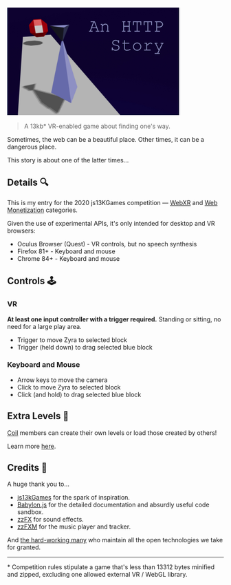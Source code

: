 ![An HTTP Story](./images/an-http-story-400.png)

> A 13kb\* VR-enabled game about finding one's way.

Sometimes, the web can be a beautiful place. Other times, it can be a dangerous
place.

This story is about one of the latter times...

## Details 🔍

This is my entry for the 2020 js13KGames competition —
[WebXR](https://js13kgames.com/webxr) and [Web
Monetization](https://js13kgames.com/webmonetization) categories.

Given the use of experimental APIs, it's only intended for desktop and VR
browsers:

- Oculus Browser (Quest) - VR controls, but no speech synthesis
- Firefox 81+ - Keyboard and mouse
- Chrome 84+ - Keyboard and mouse

## Controls 🕹

### VR

**At least one input controller with a trigger required.** Standing or sitting,
no need for a large play area.

- Trigger to move Zyra to selected block
- Trigger (held down) to drag selected blue block

### Keyboard and Mouse

- Arrow keys to move the camera
- Click to move Zyra to selected block
- Click (and hold) to drag selected blue block

## Extra Levels 🍰

[Coil](https://coil.com/) members can create their own levels or load those
created by others!

Learn more [here](https://github.com/kaizau/an-http-story/tree/master/extras#readme).

## Credits 🙏

A huge thank you to...

- [js13kGames](https://js13kgames.com/) for the spark of inspiration.
- [Babylon.js](https://www.babylonjs.com/) for the detailed documentation and
  absurdly useful code sandbox.
- [zzFX](https://killedbyapixel.github.io/ZzFX/) for sound effects.
- [zzFXM](https://keithclark.github.io/ZzFXM/) for the music player and tracker.

And [the hard-working many](https://xkcd.com/2347/) who maintain all the open
technologies we take for granted.

---

\* Competition rules stipulate a game that's less than 13312 bytes minified and
zipped, excluding one allowed external VR / WebGL library.
